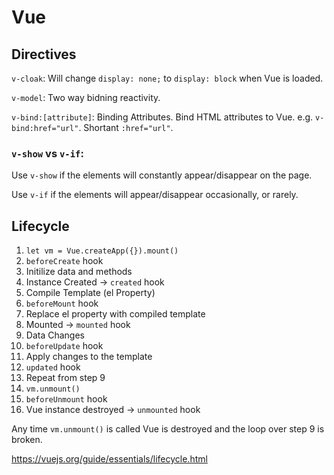 # Vue

## Directives

`v-cloak`: Will change `display: none;` to `display: block` when Vue is loaded.

`v-model`: Two way bidning reactivity.

`v-bind:[attribute]`: Binding Attributes. Bind HTML attributes to Vue. e.g. `v-bind:href="url"`. Shortant `:href="url"`.

### `v-show` vs `v-if`:

Use `v-show` if the elements will constantly appear/disappear on the page.

Use `v-if` if the elements will appear/disappear occasionally, or rarely.

## Lifecycle

1. `let vm = Vue.createApp({}).mount()`
2. `beforeCreate` hook
3. Initilize data and methods
4. Instance Created -> `created` hook
5. Compile Template (el Property)
6. `beforeMount` hook
7. Replace el property with compiled template
8. Mounted -> `mounted` hook
9. Data Changes
10. `beforeUpdate` hook
11. Apply changes to the template
12. `updated` hook
13. Repeat from step 9
14. `vm.unmount()`
15. `beforeUnmount` hook
16. Vue instance destroyed -> `unmounted` hook

Any time `vm.unmount()` is called Vue is destroyed and the loop over step 9 is broken.

https://vuejs.org/guide/essentials/lifecycle.html

